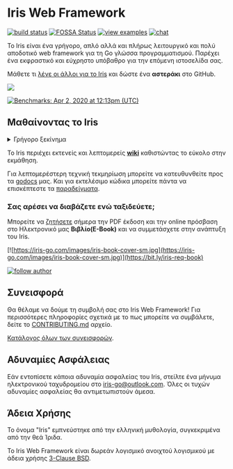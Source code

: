 # Iris Web Framework

[![build status](https://img.shields.io/github/workflow/status/kataras/iris/CI?style=for-the-badge)](https://github.com/kataras/iris/actions) [![FOSSA Status](https://img.shields.io/badge/LICENSE%20SCAN-PASSING❤️-CD2956?style=for-the-badge&logo=fossa)](https://app.fossa.io/projects/git%2Bgithub.com%2Fkataras%2Firis?ref=badge_shield)<!--[![report card](https://img.shields.io/badge/report%20card-a%2B-ff3333.svg?style=for-the-badge)](https://goreportcard.com/report/github.com/kataras/iris)--><!--[![godocs](https://img.shields.io/badge/go-%20docs-488AC7.svg?style=for-the-badge)](https://pkg.go.dev/github.com/kataras/iris/v12@v12.2.0)--> [![view examples](https://img.shields.io/badge/learn%20by-examples-0C8EC5.svg?style=for-the-badge&logo=go)](https://github.com/kataras/iris/tree/master/_examples) [![chat](https://img.shields.io/gitter/room/iris_go/community.svg?color=7E18DD&logo=gitter&style=for-the-badge)](https://gitter.im/iris_go/community)<!--[![donate on PayPal](https://img.shields.io/badge/support-PayPal-blue.svg?style=for-the-badge)](https://iris-go.com/donate)--><!-- [![release](https://img.shields.io/badge/release%20-v12.0-0077b3.svg?style=for-the-badge)](https://github.com/kataras/iris/releases) -->

Το Iris είναι ένα γρήγορο, απλό αλλά και πλήρως λειτουργικό και πολύ αποδοτικό web framework για τη Go γλώσσα προγραμματισμού. Παρέχει ένα εκφραστικό και εύχρηστο υπόβαθρο για την επόμενη ιστοσελίδα σας.

Μάθετε τι [λένε οι άλλοι για το Iris](https://iris-go.com/testimonials/) και δώστε ένα **αστεράκι** στο GitHub.

[![](https://media.giphy.com/media/j5WLmtvwn98VPrm7li/giphy.gif)](https://iris-go.com/testimonials/)

[![Benchmarks: Apr 2, 2020 at 12:13pm (UTC)](https://iris-go.com/images/benchmarks.svg)](https://github.com/kataras/server-benchmarks)

## Μαθαίνοντας το Iris

<details>
<summary>Γρήγορο ξεκίνημα</summary>

```sh
# υποθέτοντας ότι ο παρακάτω κώδικας
# βρίσκεται στο example.go αρχείο
#
$ cat example.go
```

```go
package main

import "github.com/kataras/iris/v12"

func main() {
    app := iris.Default()
    app.Get("/ping", func(ctx iris.Context) {
        ctx.JSON(iris.Map{
            "message": "pong",
        })
    })

    app.Listen(":8080")
}
```

```sh
# τρέξτε το example.go και
# επισκεφτείτε την σελίδα http://localhost:8080/ping
# στο πρόγραμμα περιήγησης σας
#
$ go run example.go
```

> Η δρομολόγηση τροφοδοτείται από το [muxie](https://github.com/kataras/muxie), το πιο ισχυρό και ταχύτερο λογισμικό βασισμένο σε trie αλγόριθμο που γράφτηκε σε Go.

</details>

Το Iris περιέχει εκτενείς και λεπτομερείς **[wiki](https://github.com/kataras/iris/wiki)** καθιστώντας το εύκολο στην εκμάθηση.

Για λεπτομερέστερη τεχνική τεκμηρίωση μπορείτε να κατευθυνθείτε προς τα [godocs](https://pkg.go.dev/github.com/kataras/iris/v12@v12.2.0) μας. Και για εκτελέσιμο κώδικα μπορείτε πάντα να επισκέπτεστε τα [παραδείγματα](_examples/).

### Σας αρέσει να διαβάζετε ενώ ταξιδεύετε;

Μπορείτε να [ζητήσετε](https://www.iris-go.com/#ebookDonateForm) σήμερα την PDF έκδοση και την online πρόσβαση στο Ηλεκτρονικό μας **Βιβλίο(E-Book)** και να συμμετάσχετε στην ανάπτυξη του Iris.

[![https://iris-go.com/images/iris-book-cover-sm.jpg](https://iris-go.com/images/iris-book-cover-sm.jpg)](https://bit.ly/iris-req-book)

[![follow author](https://img.shields.io/twitter/follow/makismaropoulos.svg?style=for-the-badge)](https://twitter.com/intent/follow?screen_name=makismaropoulos)

## Συνεισφορά

Θα θέλαμε να δούμε τη συμβολή σας στο Iris Web Framework! Για περισσότερες πληροφορίες σχετικά με το πως μπορείτε να συμβάλετε, δείτε το [CONTRIBUTING.md](CONTRIBUTING.md) αρχείο.

[Κατάλογος όλων των συνεισφορών](https://github.com/kataras/iris/graphs/contributors).

## Αδυναμίες Ασφάλειας

Εάν εντοπίσετε κάποια αδυναμία ασφαλείας του Iris, στείλτε ένα μήνυμα ηλεκτρονικού ταχυδρομείου στο [iris-go@outlook.com](mailto:iris-go@outlook.com). Όλες οι τυχών αδυναμίες ασφαλείας θα αντιμετωπιστούν άμεσα.

## Άδεια Χρήσης

Το όνομα "Iris" εμπνεύστηκε από την ελληνική μυθολογία, συγκεκριμένα από την θεά Ίριδα.

Το Iris Web Framework είναι δωρεάν λογισμικό ανοιχτού λογισμικού με άδεια χρήσης [3-Clause BSD](LICENSE).
